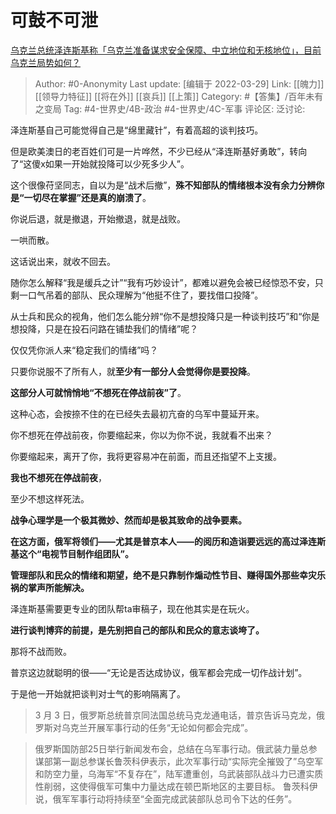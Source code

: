 # 可鼓不可泄
[乌克兰总统泽连斯基称「乌克兰准备谋求安全保障、中立地位和无核地位」，目前乌克兰局势如何？](https://www.zhihu.com/question/524533067/answer/2412120127)

> Author: #0-Anonymity
> Last update: [编辑于 2022-03-29]
> Link: [[魄力]] [[领导力特征]] [[将在外]] [[哀兵]] [[上策]]
> Category: #【答集】/百年未有之变局
> Tag: #4-世界史/4B-政治 #4-世界史/4C-军事
> 评论区:
> 泛讨论:

泽连斯基自己可能觉得自己是“绵里藏针”，有着高超的谈判技巧。

但是欧美澳日的老百姓们可是一片哗然，不少已经从“泽连斯基好勇敢”，转向了“这傻x如果一开始就投降可以少死多少人”。

这个很像苻坚同志，自以为是“战术后撤”，**殊不知部队的情绪根本没有余力分辨你是“一切尽在掌握”还是真的崩溃了**。

你说后退，就是撤退，开始撤退，就是战败。

一哄而散。

这话说出来，就收不回去。

随你怎么解释“我是缓兵之计”“我有巧妙设计”，都难以避免会被已经惊恐不安，只剩一口气吊着的部队、民众理解为“他挺不住了，要找借口投降”。

从士兵和民众的视角，他们怎么能分辨“你不是想投降只是一种谈判技巧”和“你是想投降，只是在投石问路在铺垫我们的情绪”呢？

仅仅凭你派人来“稳定我们的情绪”吗？

只要你说服不了所有人，就**至少有一部分人会觉得你是要投降**。

**这部分人可就悄悄地“不想死在停战前夜”了**。

这种心态，会按捺不住的在已经失去最初亢奋的乌军中蔓延开来。

你不想死在停战前夜，你要缩起来，你以为你不说，我就看不出来？

你要缩起来，离开了你，我将更容易冲在前面，而且还指望不上支援。

**我也不想死在停战前夜**，

至少不想这样死法。

**战争心理学是一个极其微妙、然而却是极其致命的战争要素。**

**在这方面，俄军将领们——尤其是普京本人——的阅历和造诣要远远的高过泽连斯基这个“电视节目制作组团队”。**

**管理部队和民众的情绪和期望，绝不是只靠制作煽动性节目、赚得国外那些幸灾乐祸的掌声所能解决。**

泽连斯基需要更专业的团队帮ta审稿子，现在他其实是在玩火。

**进行谈判博弈的前提，是先别把自己的部队和民众的意志谈垮了。**

那将不战而败。

普京这边就聪明的很——“无论是否达成协议，俄军都会完成一切作战计划”。

于是他一开始就把谈判对士气的影响隔离了。

> 3 月 3 日，俄罗斯总统普京同法国总统马克龙通电话，普京告诉马克龙，俄罗斯对乌克兰开展军事行动的任务“无论如何都会完成”。

> 俄罗斯国防部25日举行新闻发布会，总结在乌军事行动。俄武装力量总参谋部第一副总参谋长鲁茨科伊表示，此次军事行动“实际完全摧毁了”乌空军和防空力量，乌海军“不复存在”，陆军遭重创，乌武装部队战斗力已遭实质性削弱，这使得俄军可集中力量达成在顿巴斯地区的主要目标。
> 鲁茨科伊说，俄军军事行动将持续至“全面完成武装部队总司令下达的任务”。
